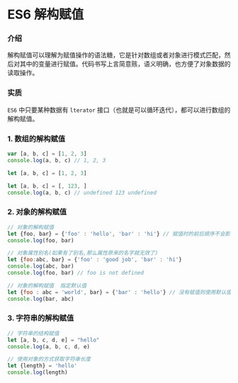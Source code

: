 # ES6 解构赋值

### 介绍

解构赋值可以理解为赋值操作的语法糖，它是针对数组或者对象进行模式匹配，然后对其中的变量进行赋值。代码书写上言简意赅，语义明确，也方便了对象数据的读取操作。



### 实质

`ES6` 中只要某种数据有 `lterator` 接口（也就是可以循环迭代），都可以进行数组的解构赋值。



### 1. 数组的解构赋值

```javascript
var [a, b, c] = [1, 2, 3]
console.log(a, b, c) // 1, 2, 3

let [a, b, c] = [1, 2, 3]

let [a, b, c] = [, 123, ]
console.log(a, b, c) // undefined 123 undefined
```

### 2. 对象的解构赋值

```javascript
// 对象的解构赋值
let {foo, bar} = {'foo' : 'hello', 'bar' : 'hi'} // 赋值时的前后顺序不会影响
console.log(foo, bar)

// 对象属性别名(如果有了别名,那么属性原来的名字就无效了)
let {foo:abc, bar} = {'foo' : 'good job', 'bar' : 'hi'}
console.log(abc, bar)
console.log(foo, bar) // foo is not defined

// 对象的解构赋值  指定默认值
let {foo : abc = 'world', bar} = {'bar' : 'hello'} // 没有赋值则使用默认值
console.log(bar, abc)
```

### 3. 字符串的解构赋值

```javascript
// 字符串的结构赋值
let [a, b, c, d, e] = "hello"
console.log(a, b, c, d, e)

// 使用对象的方式获取字符串长度
let {length} = 'hello'
console.log(length)
```



